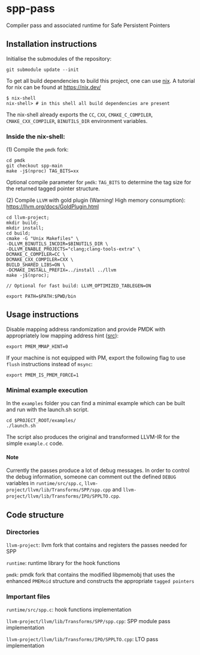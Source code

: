# spp-pass

Compiler pass and associated runtime for Safe Persistent Pointers

## Installation instructions

Initialise the submodules of the repository:

```
git submodule update --init
```

To get all build dependencies to build this project, one can use [nix](https://nixos.org).
A tutorial for nix can be found at https://nix.dev/

```console
$ nix-shell
nix-shell> # in this shell all build dependencies are present
```

The nix-shell already exports the ```CC```, ```CXX```, ```CMAKE_C_COMPILER```, ```CMAKE_CXX_COMPILER```, ```BINUTILS_DIR``` environment variables.

### Inside the nix-shell:

(1) Compile the `pmdk` fork:

```
cd pmdk
git checkout spp-main
make -j$(nproc) TAG_BITS=xx
```
Optional compile parameter for `pmdk`: `TAG_BITS` to determine the tag size for the returned tagged pointer structure. 


(2) Compile `LLVM` with gold plugin (Warning! High memory consumption):
https://llvm.org/docs/GoldPlugin.html
```
cd llvm-project;
mkdir build;
mkdir install;
cd build;
cmake -G "Unix Makefiles" \
-DLLVM_BINUTILS_INCDIR=$BINUTILS_DIR \
-DLLVM_ENABLE_PROJECTS="clang;clang-tools-extra" \
DCMAKE_C_COMPILER=CC \
DCMAKE_CXX_COMPILER=CXX \
BUILD_SHARED_LIBS=ON \
-DCMAKE_INSTALL_PREFIX=../install ../llvm
make -j$(nproc);

// Optional for fast build: LLVM_OPTIMIZED_TABLEGEN=ON

export PATH=$PATH:$PWD/bin
```

## Usage instructions

Disable mapping address randomization and provide PMDK with appropriately low mapping address hint ([src](https://pmem.io/pmdk/manpages/linux/v1.0/libpmem.3.html)):
```
export PMEM_MMAP_HINT=0
```

If your machine is not equipped with PM, export the following flag to use `flush` instructions instead of `msync`:
```
export PMEM_IS_PMEM_FORCE=1
```

### Minimal example execution

In the `examples` folder you can find a minimal example which can be built and run with the launch.sh script.
```
cd $PROJECT_ROOT/examples/
./launch.sh
```
The script also produces the original and transformed LLVM-IR for the simple `example.c` code.

#### Note
Currently the passes produce a lot of debug messages. In order to control the debug information, someone can comment out the defined `DEBUG` variables in `runtime/src/spp.c`, `llvm-project/llvm/lib/Transforms/SPP/spp.cpp` and `llvm-project/llvm/lib/Transforms/IPO/SPPLTO.cpp`.

## Code structure

### Directories
`llvm-project`: llvm fork that contains and registers the passes needed for SPP

`runtime`: runtime library for the hook functions

`pmdk`: pmdk fork that contains the modified libpmemobj that uses the enhanced `PMEMoid` structure and constructs the appropriate `tagged pointers`

### Important files

`runtime/src/spp.c`: hook functions implementation

`llvm-project/llvm/lib/Transforms/SPP/spp.cpp`: SPP module pass implementation

`llvm-project/llvm/lib/Transforms/IPO/SPPLTO.cpp`: LTO pass implementation